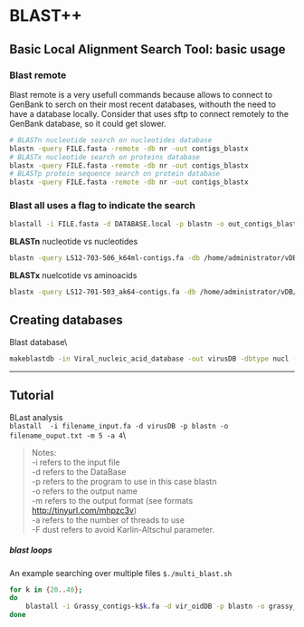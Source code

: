 # BLAST++ 
## Basic Local Alignment Search Tool: basic usage


### Blast remote
Blast remote is a very usefull commands because allows to connect to GenBank to serch on their most recent databases, withouth the need to have a database locally. Consider that uses sftp to connect remotely to the GenBank database, so it could get slower.
```bash
# BLASTn nucleotide search on nucleotides database
blastn -query FILE.fasta -remote -db nr -out contigs_blastx        
# BLASTx nucleotide search on proteins database
blastx -query FILE.fasta -remote -db nr -out contigs_blastx        
# BLASTp protein sequence search on protein database
blastx -query FILE.fasta -remote -db nr -out contigs_blastx        
```
### Blast all uses a flag to indicate the search 
```bash 
blastall -i FILE.fasta -d DATABASE.local -p blastn -o out_contigs_blast.txt -a 6
```
**BLASTn** nucleotide vs nucleotides 
```bash
blastn -query LS12-703-506_k64ml-contigs.fa -db /home/administrator/vDB/pvirusDB/pvirusDB -out LS12-703-506_k64ml-contigs_blastn  -num_threads 4 
```
**BLASTx** nuelcotide vs aminoacids
```bash 
blastx -query LS12-701-503_ak64-contigs.fa -db /home/administrator/vDB/U95/plant_206_U95/U95Prot/vU95prot -out  LS12-701-503_ak64-contigs_blastx_vU95 -num_threads 4  
```


## Creating databases
Blast database\
```bash
makeblastdb -in Viral_nucleic_acid_database -out virusDB -dbtype nucl -hash_index
```
-----
## Tutorial
BLast analysis\
`blastall  -i filename_input.fa -d virusDB -p blastn -o  filename_ouput.txt -m 5 -a 4`\
> Notes:  
-i refers to the input file\
-d refers to the DataBase\
-p refers to the program to use in this case blastn\
-o refers to the output name\
-m refers to the output format (see formats http://tinyurl.com/mhpzc3v) \
-a refers to the number of threads to use\
-F dust refers to avoid Karlin-Altschul parameter.

##### blast loops
An example searching over multiple files
`$./multi_blast.sh`
```bash
for k in {20..40}; 
do
	blastall -i Grassy_contigs-k$k.fa -d vir_oidDB -p blastn -o grassy_blast_k$k.fa -a 6
done
```
